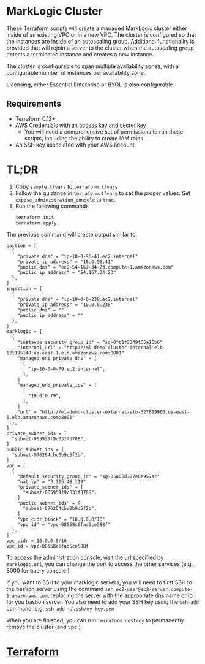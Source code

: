 # MarkLogic Cluster

These Terraform scripts will create a managed MarkLogic cluster either inside of an existing VPC or in a new VPC. The cluster is configured so that the instances are inside of an autoscaling group. Additional functionality is provided that will rejoin a server to the cluster when the autoscaling group detects a terminated instance and creates a new instance.

The cluster is configurable to span multiple availability zones, with a configurable number of instances per availability zone.

Licensing, either Essential Enterprise or BYOL is also configurable.

## Requirements

* Terraform 0.12+
* AWS Credentials with an access key and secret key
    * You will need a comprehensive set of permissions to run these scripts, including the ability to create IAM roles
* An SSH key associated with your AWS account.

# TL;DR

1. Copy `sample.tfvars`  to `terraform.tfvars`
2. Follow the guidance in `terraform.tfvars` to set the proper values. Set `expose_administration_console` to `true`.
3. Run the following commands
    ```bash
    terraform init
    terraform apply 
    ```
    
The previous command will create output similar to:

```hcl-terraform
bastion = [
  {
    "private_dns" = "ip-10-0-96-41.ec2.internal"
    "private_ip_address" = "10.0.96.41"
    "public_dns" = "ec2-54-167-34-23.compute-1.amazonaws.com"
    "public_ip_address" = "54.167.34.23"
  },
]
ingestion = [
  {
    "private_dns" = "ip-10-0-0-238.ec2.internal"
    "private_ip_address" = "10.0.0.238"
    "public_dns" = ""
    "public_ip_address" = ""
  },
]
marklogic = [
  {
    "instance_security_group_id" = "sg-0fb1f2349f65a15b6"
    "internal_url" = "http://ml-demo-cluster-internal-elb-121195148.us-east-1.elb.amazonaws.com:8001"
    "managed_eni_private_dns" = [
      [
        "ip-10-0-0-79.ec2.internal",
      ],
    ]
    "managed_eni_private_ips" = [
      [
        "10.0.0.79",
      ],
    ]
    "url" = "http://ml-demo-cluster-external-elb-627899900.us-east-1.elb.amazonaws.com:8001"
  },
]
private_subnet_ids = [
  "subnet-005959f9c031f3788",
]
public_subnet_ids = [
  "subnet-076264cbc0b9c5f2b",
]
vpc = [
  {
    "default_security_group_id" = "sg-05a05d377e8e957ac"
    "nat_ip" = "3.215.48.119"
    "private_subnet_ids" = [
      "subnet-005959f9c031f3788",
    ]
    "public_subnet_ids" = [
      "subnet-076264cbc0b9c5f2b",
    ]
    "vpc_cidr_block" = "10.0.0.0/16"
    "vpc_id" = "vpc-08558c6fad5ce588f"
  },
]
vpc_cidr = 10.0.0.0/16
vpc_id = vpc-08558c6fad5ce588f
```

To access the administration console, visit the url specified by `marklogic.url`, you can change the port to access the other services (e.g. 8000 for query console.)

If you want to SSH to your marklogic servers, you will need to first SSH to the bastion server using the command `ssh ec2-user@ec2-server.compute-1.amazonaws.com`, replacing the server with the appropriate dns name or ip for you bastion server. You also need to add your SSH key using the `ssh-add` command, e.g. `ssh-add ~/.ssh/my-key.pem`

When you are finished, you can run `terraform destroy` to permanently remove the cluster (and vpc.)    

# [Terraform](https://www.terraform.io)



